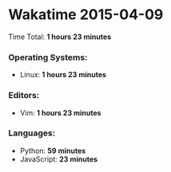 # Wakatime 2015-04-09

Time Total: **1 hours 23 minutes**

### Operating Systems:
- Linux: **1 hours 23 minutes** 

### Editors:
- Vim: **1 hours 23 minutes** 

### Languages:
- Python: **59 minutes** 
- JavaScript: **23 minutes** 

